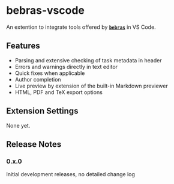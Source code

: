 # bebras-vscode

An extention to integrate tools offered by [**`bebras`**](https://github.com/jppellet/bebras) in VS Code.


## Features

 * Parsing and extensive checking of task metadata in header
 * Errors and warnings directly in text editor
 * Quick fixes when applicable
 * Author completion
 * Live preview by extension of the built-in Markdown previewer
 * HTML, PDF and TeX export options


## Extension Settings

None yet.


## Release Notes

### 0.x.0

Initial development releases, no detailed change log
